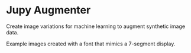 # Jupy Augmenter

Create image variations for machine learning to augment synthetic image data.  
  
Example images created with a font that mimics a 7-segment display. 

